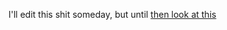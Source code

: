 I'll edit this shit someday, but until [then look at this](https://github.com/Jeremy-Barnes/Critters/blob/master/CONTRIBUTING.md)
 
